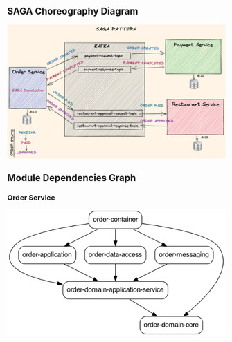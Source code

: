 ## SAGA Choreography Diagram
![](https://github.com/ryanhoangt/food-ordering-microservices/blob/main/docs/saga-choreography-diagram.png)

## Module Dependencies Graph
### Order Service

![](https://github.com/ryanhoangt/food-ordering-microservices/blob/main/docs/order-service-dependency-graph.png)
